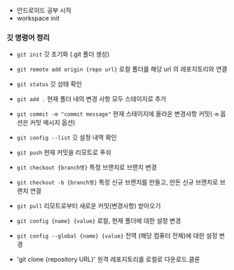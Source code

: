 - 안드로이드 공부 시작
- workspace init

### 깃 명령어 정리
- `git init`
깃 초기화 (.git 폴더 생성)

- `git remote add origin {repo url}`
로컬 폴더를 해당 url 의 레포지토리와 연결

- `git status`
깃 상태 확인

- `git add .`
현재 폴더 내의 변경 사항 모두 스테이지로 추가

- `git commit -m "commit message"`
현재 스테이지에 올라온 변경사항 커밋(`-m` 옵션은 커밋 메시지 옵션)

- `git config --list`
깃 설정 내역 확인

- `git push`
현재 커밋을 리모트로 푸쉬

- `git checkout {branch명}`
특정 브랜치로 브랜치 변경

- `git checkout -b {branch명}`
특정 신규 브랜치를 만들고, 만든 신규 브랜치로 브랜치 연결

- `git pull`
리모트로부터 새로운 커밋(변경사항) 받아오기

- `git config {name} {value}`
로컬, 현재 폴더에 대한 설정 변경

- `git config --global {name} {value}`
전역 (해당 컴퓨터 전체)에 대한 설정 변경

- 'git clone {repository URL}'
원격 레포지토리를 로컬로 다운로드.클론 


